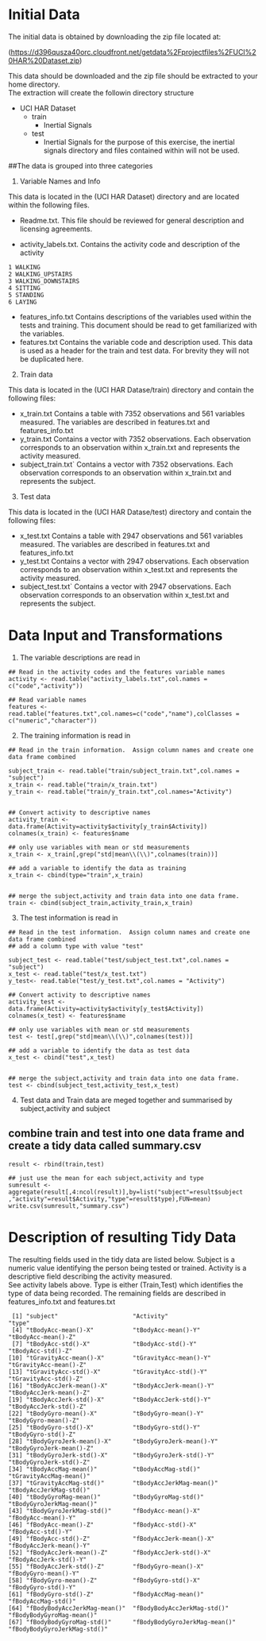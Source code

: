 # Initial Data

The initial data is obtained by downloading the zip file located at:

(https://d396qusza40orc.cloudfront.net/getdata%2Fprojectfiles%2FUCI%20HAR%20Dataset.zip)

This data should be downloaded and the zip file should be extracted to your home directory.  
The extraction will create the followin directory structure
* UCI HAR Dataset
  * train
    * Inertial Signals
  * test
    * Inertial Signals
for the purpose of this exercise, the inertial signals directory and files contained within will not be used.
	
##The data is grouped into three categories

1. Variable Names and Info

This data is located in the (UCI HAR Dataset) directory and are located within the following files.
- Readme.txt.  This file should be reviewed for general description and licensing agreements.

- activity_labels.txt.  Contains the activity code and description of the activity
```
1 WALKING
2 WALKING_UPSTAIRS
3 WALKING_DOWNSTAIRS
4 SITTING
5 STANDING
6 LAYING
```
- features_info.txt  Contains descriptions of the variables used within the tests and training.
                     This document should be read to get familiarized with the variables.
- features.txt  Contains the variable code and description used.  This data is used as a header for the
                train and test data.  For brevity they will not be duplicated  here.
				
2.  Train data

This data is located in the (UCI HAR Datase/train) directory and contain the following files:
- x_train.txt   Contains a table with 7352 observations and 561 variables measured.  The variables 
                are described in features.txt and features_info.txt
- y_train.txt   Contains a vector with 7352 observations.  Each observation corresponds to an
                observation within x_train.txt and represents the activity measured.			  
- subject_train.txt`  Contains a vector with 7352 observations.  Each observation corresponds to an
                      observation within x_train.txt and represents the subject.
3.  Test data

This data is located in the (UCI HAR Datase/test) directory and contain the following files:
- x_test.txt   Contains a table with 2947 observations and 561 variables measured.  The variables 
                are described in features.txt and features_info.txt
- y_test.txt   Contains a vector with 2947 observations.  Each observation corresponds to an
                observation within x_test.txt and represents the activity measured.			  
- subject_test.txt`  Contains a vector with 2947 observations.  Each observation corresponds to an
                      observation within x_test.txt and represents the subject.

# Data Input and Transformations

1. The variable descriptions are read in
```
## Read in the activity codes and the features variable names
activity <- read.table("activity_labels.txt",col.names = c("code","activity"))

## Read variable names 
features <- read.table("features.txt",col.names=c("code","name"),colClasses = c("numeric","character"))
```

2.  The training information is read in
```
## Read in the train information.  Assign column names and create one data frame combined

subject_train <- read.table("train/subject_train.txt",col.names = "subject")
x_train <- read.table("train/x_train.txt")
y_train <- read.table("train/y_train.txt",col.names="Activity")


## Convert activity to descriptive names
activity_train <- data.frame(Activity=activity$activity[y_train$Activity])
colnames(x_train) <- features$name

## only use variables with mean or std measurements
x_train <- x_train[,grep("std|mean\\(\\)",colnames(train))]

## add a variable to identify the data as training 
x_train <- cbind(type="train",x_train)


## merge the subject,activity and train data into one data frame.
train <- cbind(subject_train,activity_train,x_train)
```

3. The test information is read in
```
## Read in the test information.  Assign column names and create one data frame combined
## add a column type with value "test"

subject_test <- read.table("test/subject_test.txt",col.names = "subject")
x_test <- read.table("test/x_test.txt")
y_test<- read.table("test/y_test.txt",col.names = "Activity")

## Convert activity to descriptive names
activity_test <- data.frame(Activity=activity$activity[y_test$Activity])
colnames(x_test) <- features$name

## only use variables with mean or std measurements
test <- test[,grep("std|mean\\(\\)",colnames(test))]

## add a variable to identify the data as test data
x_test <- cbind("test",x_test)


## merge the subject,activity and train data into one data frame.
test <- cbind(subject_test,activity_test,x_test)
```

4. Test data and Train data are meged together and summarised by subject,activity and subject



## combine train and test into one data frame and create a tidy data called summary.csv

```
result <- rbind(train,test)

## just use the mean for each subject,activity and type
sumresult <- aggregate(result[,4:ncol(result)],by=list("subject"=result$subject ,"activity"=result$Activity,"type"=result$type),FUN=mean)
write.csv(sumresult,"summary.csv")

```

# Description of resulting Tidy Data

The resulting fields used in the tidy data are listed below. Subject is a numeric value identifying the
person being tested or trained.  Activity is a descriptive field describing the activity measured.  
See activity labels above.  Type is either (Train,Test) which identifies the type of data being recorded.
The remaining fields are described in features_info.txt and features.txt					  
					  
```
 [1] "subject"                     "Activity"                    "type"                       
 [4] "tBodyAcc-mean()-X"           "tBodyAcc-mean()-Y"           "tBodyAcc-mean()-Z"          
 [7] "tBodyAcc-std()-X"            "tBodyAcc-std()-Y"            "tBodyAcc-std()-Z"           
[10] "tGravityAcc-mean()-X"        "tGravityAcc-mean()-Y"        "tGravityAcc-mean()-Z"       
[13] "tGravityAcc-std()-X"         "tGravityAcc-std()-Y"         "tGravityAcc-std()-Z"        
[16] "tBodyAccJerk-mean()-X"       "tBodyAccJerk-mean()-Y"       "tBodyAccJerk-mean()-Z"      
[19] "tBodyAccJerk-std()-X"        "tBodyAccJerk-std()-Y"        "tBodyAccJerk-std()-Z"       
[22] "tBodyGyro-mean()-X"          "tBodyGyro-mean()-Y"          "tBodyGyro-mean()-Z"         
[25] "tBodyGyro-std()-X"           "tBodyGyro-std()-Y"           "tBodyGyro-std()-Z"          
[28] "tBodyGyroJerk-mean()-X"      "tBodyGyroJerk-mean()-Y"      "tBodyGyroJerk-mean()-Z"     
[31] "tBodyGyroJerk-std()-X"       "tBodyGyroJerk-std()-Y"       "tBodyGyroJerk-std()-Z"      
[34] "tBodyAccMag-mean()"          "tBodyAccMag-std()"           "tGravityAccMag-mean()"      
[37] "tGravityAccMag-std()"        "tBodyAccJerkMag-mean()"      "tBodyAccJerkMag-std()"      
[40] "tBodyGyroMag-mean()"         "tBodyGyroMag-std()"          "tBodyGyroJerkMag-mean()"    
[43] "tBodyGyroJerkMag-std()"      "fBodyAcc-mean()-X"           "fBodyAcc-mean()-Y"          
[46] "fBodyAcc-mean()-Z"           "fBodyAcc-std()-X"            "fBodyAcc-std()-Y"           
[49] "fBodyAcc-std()-Z"            "fBodyAccJerk-mean()-X"       "fBodyAccJerk-mean()-Y"      
[52] "fBodyAccJerk-mean()-Z"       "fBodyAccJerk-std()-X"        "fBodyAccJerk-std()-Y"       
[55] "fBodyAccJerk-std()-Z"        "fBodyGyro-mean()-X"          "fBodyGyro-mean()-Y"         
[58] "fBodyGyro-mean()-Z"          "fBodyGyro-std()-X"           "fBodyGyro-std()-Y"          
[61] "fBodyGyro-std()-Z"           "fBodyAccMag-mean()"          "fBodyAccMag-std()"          
[64] "fBodyBodyAccJerkMag-mean()"  "fBodyBodyAccJerkMag-std()"   "fBodyBodyGyroMag-mean()"    
[67] "fBodyBodyGyroMag-std()"      "fBodyBodyGyroJerkMag-mean()" "fBodyBodyGyroJerkMag-std()" 
```